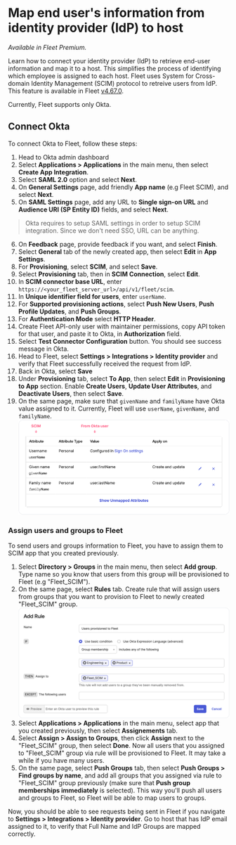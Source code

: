 # Map end user's information from identity provider (IdP) to host

_Available in Fleet Premium._

Learn how to connect your identity provider (IdP) to retrieve end-user information and map it to a
host. This simplifies the process of identifying which employee is assigned to each host.
Fleet uses System for Cross-domain Identity Management (SCIM) protocol to retreive users from IdP. This feature is available in Fleet [v4.67.0](https://github.com/fleetdm/fleet/releases/tag/fleet-v4.67.0).

Currently, Fleet supports only Okta.

## Connect Okta

To connect Okta to Fleet, follow these steps:

1. Head to Okta admin dashboard
2. Select **Applications > Applications** in the main menu, then select **Create App Integration**.
3. Select **SAML 2.0** option and select **Next**.
4. On **General Settings** page, add friendly **App name** (e.g Fleet SCIM), and select **Next**.
5. On **SAML Settings** page, add any URL to **Single sign-on URL** and **Audience URI (SP Entity ID)** fields, and select **Next**.
>Okta requires to setup SAML settings in order to setup SCIM integration. Since we don't need SSO, URL can be anything.
6. On **Feedback** page, provide feedback if you want, and select **Finish**.
7. Select **General** tab of the newly created app, then select **Edit** in **App Settings**.
8. For **Provisioning**, select **SCIM**, and select **Save**.
9. Select **Provisioning** tab, then in **SCIM Connection**, select **Edit**.
10. In **SCIM connector base URL**, enter `https://<your_fleet_server_url>/api/v1/fleet/scim`.
11. In **Unique identifier field for users**, enter `userName`.
12. For **Supported provisioning actions**, select **Push New Users**, **Push Profile Updates**, and **Push Groups**.
13. For **Authentication Mode** select **HTTP Header**.
14. Create Fleet API-only user with maintainer permissions, copy API token for that user, and paste it to Okta, in **Authorization** field.
15. Select **Test Connector Configuration** button. You should see success message in Okta.
16. Head to Fleet, select **Settings > Integrations > Identity provider** and verify that Fleet successfully received the request from IdP.
17. Back in Okta, select **Save**
18. Under **Provisioning** tab, select **To App**, then select **Edit** in **Provisioning to App** section. Enable **Create Users**, **Update User Attributes**, and **Deactivate Users**, then select **Save**.
19. On the same page, make sure that `givenName` and `familyName` have Okta value assigned to it. Currently, Fleet will use `userName`, `givenName`, and `familyName`.
![Okta SCIM attributes mapping](../website/assets/images/articles/okta-scim-attributes-mapping.png)


### Assign users and groups to Fleet

To send users and groups information to Fleet, you have to assign them to SCIM app that you created previously.

1. Select **Directory > Groups** in the main menu, then select **Add group**. Type name so you know that users from this group will be provisioned to Fleet (e.g "Fleet_SCIM").
2. On the same page, select **Rules** tab. Create rule that will assign users from groups that you want to provision to Fleet to newly created "Fleet_SCIM" group.
![Okta group rule](../website/assets/images/articles/okta-scim-group-rules.png)
3. Select **Applications > Applications** in the main menu, select app that you created previously, then select **Assignements** tab.
4. Select **Assign > Assign to Groups**, then click **Assign** next to the "Fleet_SCIM" group, then select **Done**. Now all users that you assigned to "Fleet_SCIM" group via rule will be provisioned to Fleet. It may take a while if you have many users.
2. On the same page, select **Push Groups** tab, then select **Push Groups > Find groups by name**, and add all groups that you assigned via rule to "Fleet_SCIM" group previously (make sure that **Push group memberships immediately** is selected). This way you'll push all users and groups to Fleet, so Fleet will be able to map users to groups.

Now, you should be able to see requests being sent in Fleet if you navigate to **Settings > Integrations > Identity provider**. Go to host that has IdP email assigned to it, to verify that Full Name and IdP Groups are mapped correctly.

<meta name="authorGitHubUsername" value="marko-lisica">
<meta name="authorFullName" value="Marko Lisica">
<meta name="publishedOn" value="2025-03-20">
<meta name="articleTitle" value="Map end user's information from identity provider (IdP) to host">
<meta name="category" value="guides">

